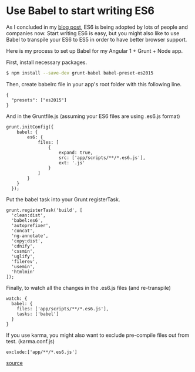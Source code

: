 # Use Babel to start writing ES6

As I concluded in my [blog post](http://www.brianpchsu.com/what-i-learned-from-the-2016-fluent-conference/), ES6 is being adopted by lots of people and companies now. Start writing ES6 is easy, but you might also like to use Babel to transpile your ES6 to ES5 in order to have better browser support.

Here is my process to set up Babel for my Angular 1 + Grunt + Node app.

First, install necessary packages.

```bash
$ npm install --save-dev grunt-babel babel-preset-es2015
```

Then, create babelrc file in your app's root folder with this following line.
```
{
  "presets": ["es2015"]
}
```

And in the Gruntfile.js (assuming your ES6 files are using .es6.js format)

```
grunt.initConfig({
    babel: {
        es6: {
            files: [
                {
                    expand: true,
                    src: ['app/scripts/**/*.es6.js'],
                    ext: '.js'
                }
            ]
        }
    }
  });
```

Put the babel task into your Grunt registerTask.

```
grunt.registerTask('build', [
  'clean:dist',
  'babel:es6',
  'autoprefixer',
  'concat',
  'ng-annotate',
  'copy:dist',
  'cdnify',
  'cssmin',
  'uglify',
  'filerev',
  'usemin',
  'htmlmin'
]);
```

Finally, to watch all the changes in the .es6.js files (and re-transpile)

```
watch: {
  babel: {
    files: ['app/scripts/**/*.es6.js'],
    tasks: ['babel']
  }
}
```

If you use karma, you might also want to exclude pre-compile files out from test. (karma.conf.js)

```
exclude:['app/**/*.es6.js']
```
[source](http://blog.shinetech.com/2015/07/07/es6-with-babel-js/)
